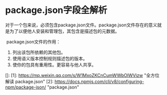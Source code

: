 # package.json字段全解析

对于一个包来说，必须包含package.json文件。package.json文件存在的意义就是为了以便他人安装和管理包，其包含是描述包的元数据。

​    package.json文件的作用：

1. 列出该包所依赖的其他包。
2. 使用语义版本控制规则描述包的版本。
3. 使你的包具有重用性。更容易与他人共享。

[]: 
[1]: https://mp.weixin.qq.com/s/W1MxoZKCnCumWWbOIWVizw	"全方位解读 package.json"
[2]: https://docs.npmjs.com/cli/v8/configuring-npm/package-json/	"package.json"

